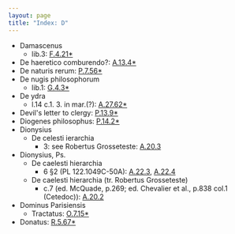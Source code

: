 ```yaml
---
layout: page
title: "Index: D"
---
```



 - Damascenus
   - lib.3: [F.4.21\*](../mirador.html#F.4.21)
 - De haeretico comburendo?: [A.13.4\*](../mirador.html#A.13.4)
 - De naturis rerum: [P.7.56\*](../mirador.html#P.7.56)
 - De nugis philosophorum
   - lib.1: [G.4.3\*](../mirador.html#G.4.3)
 - De ydra
   - l.14 c.1. 3. in mar.(?): [A.27.62\*](../mirador.html#A.27.62)
 - Devil's letter to clergy: [P.13.9\*](../mirador.html#P.13.9)
 - Diogenes philosophus: [P.14.2\*](../mirador.html#P.14.2)
 - Dionysius
   - De celesti ierarchia
     - 3: see Robertus Grosseteste: [A.20.3](../mirador.html#A.20.3)
 - Dionysius, Ps.
   - De caelesti hierarchia
     - 6 §2 (PL 122.1049C-50A): [A.22.3](../mirador.html#A.22.3), [A.22.4](../mirador.html#A.22.4)
   - De caelesti hierarchia (tr. Robertus Grosseteste)
     - c.7 (ed. McQuade, p.269; ed. Chevalier et al., p.838 col.1 (Cetedoc)): [A.20.2](../mirador.html#A.20.2)
 - Dominus Parisiensis
   - Tractatus: [O.7.15\*](../mirador.html#O.7.15)
 - Donatus: [R.5.67\*](../mirador.html#R.5.67)
